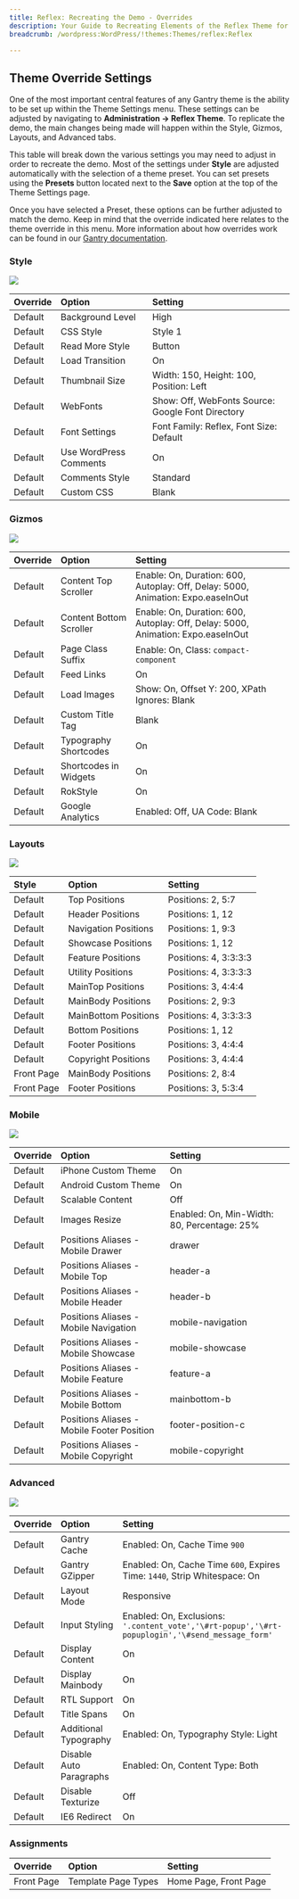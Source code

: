 ```yaml
---
title: Reflex: Recreating the Demo - Overrides
description: Your Guide to Recreating Elements of the Reflex Theme for WordPress
breadcrumb: /wordpress:WordPress/!themes:Themes/reflex:Reflex

---
```


Theme Override Settings
-----
One of the most important central features of any Gantry theme is the ability to be set up within the Theme Settings menu. These settings can be adjusted by navigating to **Administration -> Reflex Theme**. To replicate the demo, the main changes being made will happen within the Style, Gizmos, Layouts, and Advanced tabs. 

This table will break down the various settings you may need to adjust in order to recreate the demo. Most of the settings under **Style** are adjusted automatically with the selection of a theme preset. You can set presets using the **Presets** button located next to the **Save** option at the top of the Theme Settings page.

Once you have selected a Preset, these options can be further adjusted to match the demo. Keep in mind that the override indicated here relates to the theme override in this menu. More information about how overrides work can be found in our [Gantry documentation][override].

### Style

![][style]

| Override    | Option                 | Setting                                           |
| :---------- | :----------            | :----------                                       |
| Default     | Background Level       | High                                              |
| Default     | CSS Style              | Style 1                                           |
| Default     | Read More Style        | Button                                            |
| Default     | Load Transition        | On                                                |
| Default     | Thumbnail Size         | Width: 150, Height: 100, Position: Left           |
| Default     | WebFonts               | Show: Off, WebFonts Source: Google Font Directory |
| Default     | Font Settings          | Font Family: Reflex, Font Size: Default           |
| Default     | Use WordPress Comments | On                                                |
| Default     | Comments Style         | Standard                                          |
| Default     | Custom CSS             | Blank                                             |

### Gizmos

![][gizmos]

| Override    | Option                  | Setting                                                                          |
| :---------- | :----------             | :----------                                                                      |
| Default     | Content Top Scroller    | Enable: On, Duration: 600, Autoplay: Off, Delay: 5000, Animation: Expo.easeInOut |
| Default     | Content Bottom Scroller | Enable: On, Duration: 600, Autoplay: Off, Delay: 5000, Animation: Expo.easeInOut |
| Default     | Page Class Suffix       | Enable: On, Class: `compact-component`                                           |
| Default     | Feed Links              | On                                                                               |
| Default     | Load Images             | Show: On, Offset Y: 200, XPath Ignores: Blank                                    |
| Default     | Custom Title Tag        | Blank                                                                            |
| Default     | Typography Shortcodes   | On                                                                               |
| Default     | Shortcodes in Widgets   | On                                                                               |
| Default     | RokStyle                | On                                                                               |
| Default     | Google Analytics        | Enabled: Off, UA Code: Blank                                                     |

### Layouts

![][layouts]

|   Style    |        Option        |        Setting        |
| :--------- | :------------------- | :-------------------- |
| Default    | Top Positions        | Positions: 2, 5:7     |
| Default    | Header Positions     | Positions: 1, 12      |
| Default    | Navigation Positions | Positions: 1, 9:3     |
| Default    | Showcase Positions   | Positions: 1, 12      |
| Default    | Feature Positions    | Positions: 4, 3:3:3:3 |
| Default    | Utility Positions    | Positions: 4, 3:3:3:3 |
| Default    | MainTop Positions    | Positions: 3, 4:4:4   |
| Default    | MainBody Positions   | Positions: 2, 9:3     |
| Default    | MainBottom Positions | Positions: 4, 3:3:3:3 |
| Default    | Bottom Positions     | Positions: 1, 12      |
| Default    | Footer Positions     | Positions: 3, 4:4:4   |
| Default    | Copyright Positions  | Positions: 3, 4:4:4   |
| Front Page | MainBody Positions   | Positions: 2, 8:4     |
| Front Page | Footer Positions     | Positions: 3, 5:3:4   |

### Mobile

![][layouts]

| Override    | Option                                     | Setting                                     |
| :---------- | :----------                                | :----------                                 |
| Default     | iPhone Custom Theme                        | On                                          |
| Default     | Android Custom Theme                       | On                                          |
| Default     | Scalable Content                           | Off                                         |
| Default     | Images Resize                              | Enabled: On, Min-Width: 80, Percentage: 25% |
| Default     | Positions Aliases - Mobile Drawer          | drawer                                      |
| Default     | Positions Aliases - Mobile Top             | header-a                                    |
| Default     | Positions Aliases - Mobile Header          | header-b                                    |
| Default     | Positions Aliases - Mobile Navigation      | mobile-navigation                           |
| Default     | Positions Aliases - Mobile Showcase        | mobile-showcase                             |
| Default     | Positions Aliases - Mobile Feature         | feature-a                                   |
| Default     | Positions Aliases - Mobile Bottom          | mainbottom-b                                |
| Default     | Positions Aliases - Mobile Footer Position | footer-position-c                           |
| Default     | Positions Aliases - Mobile Copyright       | mobile-copyright                            |

### Advanced

![][advanced]

| Override    | Option                  | Setting                                                                                         |
| :---------- | :----------             | :----------                                                                                     |
| Default     | Gantry Cache            | Enabled: On, Cache Time `900`                                                                   |
| Default     | Gantry GZipper          | Enabled: On, Cache Time `600`, Expires Time: `1440`, Strip Whitespace: On                       |
| Default     | Layout Mode             | Responsive                                                                                      |
| Default     | Input Styling           | Enabled: On, Exclusions: `'.content_vote','\#rt-popup','\#rt-popuplogin','\#send_message_form'` |
| Default     | Display Content         | On                                                                                              |
| Default     | Display Mainbody        | On                                                                                              |
| Default     | RTL Support             | On                                                                                              |
| Default     | Title Spans             | On                                                                                              |
| Default     | Additional Typography   | Enabled: On, Typography Style: Light                                                            |
| Default     | Disable Auto Paragraphs | Enabled: On, Content Type: Both                                                                 |
| Default     | Disable Texturize       | Off                                                                                             |
| Default     | IE6 Redirect            | On                                                                                              |

### Assignments

| Override    | Option              | Setting               |
| :---------- | :----------         | :----------           |
| Front Page  | Template Page Types | Home Page, Front Page |

[override]: http://gantry-framework.org/documentation/wordpress/configure/
[advanced]: assets/setadvanced.jpeg
[layouts]: assets/setlayouts.jpeg
[gizmos]: assets/setgizmos.jpeg
[style]: assets/setstyle.jpeg
[mobile]: assets/setmobile.jpeg
